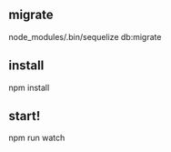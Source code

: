 ## migrate

node_modules/.bin/sequelize db:migrate

## install

npm install

## start!

npm run watch